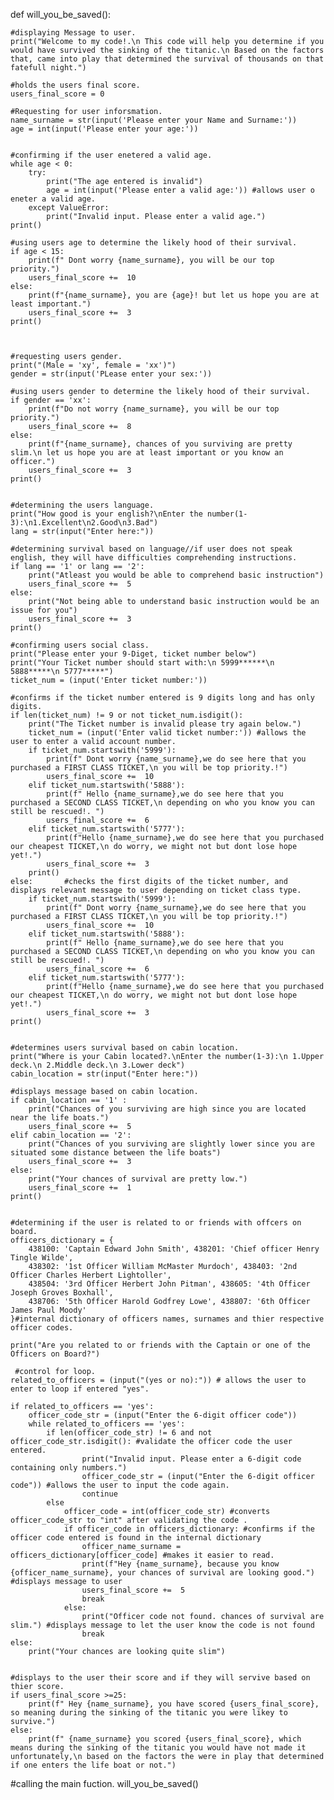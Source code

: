 def will_you_be_saved():
    
    
    #displaying Message to user. 
    print("Welcome to my code!.\n This code will help you determine if you would have survived the sinking of the titanic.\n Based on the factors that, came into play that determined the survival of thousands on that fatefull night.")
    
    #holds the users final score.
    users_final_score = 0 

    #Requesting for user inforsmation.
    name_surname = str(input('Please enter your Name and Surname:'))
    age = int(input('Please enter your age:'))

    
    #confirming if the user enetered a valid age.
    while age < 0: 
        try:
            print("The age entered is invalid")
            age = int(input('Please enter a valid age:')) #allows user o eneter a valid age.
        except ValueError:
            print("Invalid input. Please enter a valid age.")
    print()

    #using users age to determine the likely hood of their survival.
    if age < 15:
        print(f" Dont worry {name_surname}, you will be our top priority.")
        users_final_score +=  10   
    else:
        print(f"{name_surname}, you are {age}! but let us hope you are at least important.")
        users_final_score +=  3
    print()


    
    #requesting users gender.
    print("(Male = 'xy', female = 'xx')")
    gender = str(input('PLease enter your sex:'))

    #using users gender to determine the likely hood of their survival.
    if gender == 'xx':
        print(f"Do not worry {name_surname}, you will be our top priority.")
        users_final_score +=  8
    else:
        print(f"{name_surname}, chances of you surviving are pretty slim.\n let us hope you are at least important or you know an officer.")
        users_final_score +=  3
    print()


    #determining the users language.
    print("How good is your english?\nEnter the number(1-3):\n1.Excellent\n2.Good\n3.Bad")
    lang = str(input("Enter here:"))

    #determining survival based on language//if user does not speak english, they will have difficulties comprehending instructions.
    if lang == '1' or lang == '2':
        print("Atleast you would be able to comprehend basic instruction")
        users_final_score +=  5
    else:
        print("Not being able to understand basic instruction would be an issue for you")
        users_final_score +=  3
    print()
    
    #confirming users social class.
    print("Please enter your 9-Diget, ticket number below")
    print("Your Ticket number should start with:\n 5999******\n 5888*****\n 5777*****")
    ticket_num = (input('Enter ticket number:'))

    #confirms if the ticket number entered is 9 digits long and has only digits.
    if len(ticket_num) != 9 or not ticket_num.isdigit(): 
        print("The Ticket number is invalid please try again below.")
        ticket_num = (input('Enter valid ticket number:')) #allows the user to enter a valid account number.
        if ticket_num.startswith('5999'): 
            print(f" Dont worry {name_surname},we do see here that you purchased a FIRST CLASS TICKET,\n you will be top priority.!")
            users_final_score +=  10 
        elif ticket_num.startswith('5888'):
            print(f" Hello {name_surname},we do see here that you purchased a SECOND CLASS TICKET,\n depending on who you know you can still be rescued!. ")
            users_final_score +=  6   
        elif ticket_num.startswith('5777'):
            print(f"Hello {name_surname},we do see here that you purchased our cheapest TICKET,\n do worry, we might not but dont lose hope yet!.")
            users_final_score +=  3
        print()
    else:       #checks the first digits of the ticket number, and displays relevant message to user depending on ticket class type.
        if ticket_num.startswith('5999'): 
            print(f" Dont worry {name_surname},we do see here that you purchased a FIRST CLASS TICKET,\n you will be top priority.!")
            users_final_score +=  10 
        elif ticket_num.startswith('5888'):
            print(f" Hello {name_surname},we do see here that you purchased a SECOND CLASS TICKET,\n depending on who you know you can still be rescued!. ")
            users_final_score +=  6   
        elif ticket_num.startswith('5777'):
            print(f"Hello {name_surname},we do see here that you purchased our cheapest TICKET,\n do worry, we might not but dont lose hope yet!.")
            users_final_score +=  3
    print()

    
    #determines users survival based on cabin location.
    print("Where is your Cabin located?.\nEnter the number(1-3):\n 1.Upper deck.\n 2.Middle deck.\n 3.Lower deck")
    cabin_location = str(input("Enter here:"))

    #displays message based on cabin location.
    if cabin_location == '1' :
        print("Chances of you surviving are high since you are located near the life boats.")
        users_final_score +=  5
    elif cabin_location == '2':
        print("Chances of you surviving are slightly lower since you are situated some distance between the life boats")
        users_final_score +=  3
    else: 
        print("Your chances of survival are pretty low.")
        users_final_score +=  1
    print()
                               

    #determining if the user is related to or friends with offcers on board.
    officers_dictionary = {
        438100: 'Captain Edward John Smith', 438201: 'Chief officer Henry Tingle Wilde',
        438302: '1st Officer William McMaster Murdoch', 438403: '2nd Officer Charles Herbert Lightoller',
        438504: '3rd Officer Herbert John Pitman', 438605: '4th Officer Joseph Groves Boxhall',
        438706: '5th Officer Harold Godfrey Lowe', 438807: '6th Officer James Paul Moody'
    }#internal dictionary of officers names, surnames and thier respective officer codes.
    
    print("Are you related to or friends with the Captain or one of the Officers on Board?")

     #control for loop.
    related_to_officers = (input("(yes or no):")) # allows the user to enter to loop if entered "yes".
    
    if related_to_officers == 'yes':
        officer_code_str = (input("Enter the 6-digit officer code"))
        while related_to_officers == 'yes':
            if len(officer_code_str) != 6 and not officer_code_str.isdigit(): #validate the officer code the user entered.
                    print("Invalid input. Please enter a 6-digit code containing only numbers.")
                    officer_code_str = (input("Enter the 6-digit officer code")) #allows the user to input the code again.
                    continue
            else
                officer_code = int(officer_code_str) #converts officer_code_str to "int" after validating the code .
                if officer_code in officers_dictionary: #confirms if the officer code entered is found in the internal dictionary
                    officer_name_surname = officers_dictionary[officer_code] #makes it easier to read.
                    print(f"Hey {name_surname}, because you know {officer_name_surname}, your chances of survival are looking good.") #displays message to user
                    users_final_score +=  5   
                    break
                else:
                    print("Officer code not found. chances of survival are slim.") #displays message to let the user know the code is not found
                    break 
    else:
        print("Your chances are looking quite slim")


    #displays to the user their score and if they will servive based on thier score.
    if users_final_score >=25:
        print(f" Hey {name_surname}, you have scored {users_final_score}, so meaning during the sinking of the titanic you were likey to survive.")
    else:
        print(f" {name_surname} you scored {users_final_score}, which means during the sinking of the titanic you would have not made it unfortunately,\n based on the factors the were in play that determined if one enters the life boat or not.")



#calling the main fuction.
will_you_be_saved()
